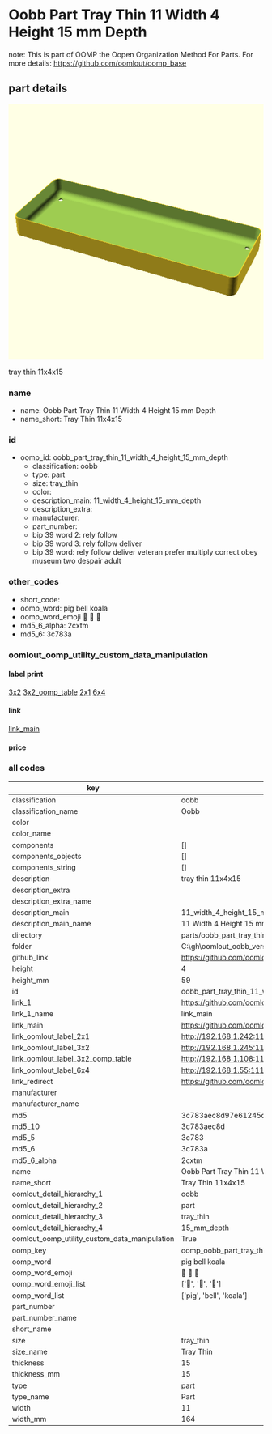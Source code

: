 # Oobb Part Tray Thin 11 Width 4 Height 15 mm Depth  

note: This is part of OOMP the Oopen Organization Method For Parts. For more details: https://github.com/oomlout/oomp_base

##  part details
  

[![](3dpr.png)](3dpr.png)

tray thin 11x4x15



### name
* name: Oobb Part Tray Thin 11 Width 4 Height 15 mm Depth
* name_short: Tray Thin 11x4x15 
### id
* oomp_id: oobb_part_tray_thin_11_width_4_height_15_mm_depth
  * classification: oobb
  * type: part
  * size: tray_thin
  * color: 
  * description_main: 11_width_4_height_15_mm_depth
  * description_extra: 
  * manufacturer: 
  * part_number: 
  * bip 39 word 2: rely follow
  * bip 39 word 3: rely follow deliver
  * bip 39 word: rely follow deliver veteran prefer multiply correct obey museum two despair adult

### other_codes
* short_code: 
* oomp_word: pig bell koala
* oomp_word_emoji :pig: :bell: :koala:
* md5_6_alpha: 2cxtm
* md5_6: 3c783a






### oomlout_oomp_utility_custom_data_manipulation
#### label print
[3x2](http://192.168.1.245:1112/?label=oomp%202cxtm)
[3x2_oomp_table](http://192.168.1.108:1112/?label=oomp%202cxtm)
[2x1](http://192.168.1.242:1112/?label=oomp%202cxtm)
[6x4](http://192.168.1.55:1112/?label=oomp%202cxtm)    

#### link

[link_main](https://github.com/oomlout/oomlout_oobb_version_4_generated_parts/tree/main/navigation_oomp/oobb/part/tray_thin/11_width_4_height_15_mm_depth/part)                              

#### price







### all codes 
| key | value |  
| --- | --- |  
| classification | oobb |  
| classification_name | Oobb |  
| color |  |  
| color_name |  |  
| components | [] |  
| components_objects | [] |  
| components_string | [] |  
| description | tray thin 11x4x15 |  
| description_extra |  |  
| description_extra_name |  |  
| description_main | 11_width_4_height_15_mm_depth |  
| description_main_name | 11 Width 4 Height 15 mm Depth |  
| directory | parts/oobb_part_tray_thin_11_width_4_height_15_mm_depth |  
| folder | C:\gh\oomlout_oobb_version_4_generated_parts\parts\oobb_part_tray_thin_11_width_4_height_15_mm_depth |  
| github_link | https://github.com/oomlout/oomlout_oomp_part_src/tree/main/parts/oobb_part_tray_thin_11_width_4_height_15_mm_depth |  
| height | 4 |  
| height_mm | 59 |  
| id | oobb_part_tray_thin_11_width_4_height_15_mm_depth |  
| link_1 | https://github.com/oomlout/oomlout_oobb_version_4_generated_parts/tree/main/navigation_oomp/oobb/part/tray_thin/11_width_4_height_15_mm_depth/part |  
| link_1_name | link_main |  
| link_main | https://github.com/oomlout/oomlout_oobb_version_4_generated_parts/tree/main/navigation_oomp/oobb/part/tray_thin/11_width_4_height_15_mm_depth/part |  
| link_oomlout_label_2x1 | http://192.168.1.242:1112/?label=oomp%202cxtm |  
| link_oomlout_label_3x2 | http://192.168.1.245:1112/?label=oomp%202cxtm |  
| link_oomlout_label_3x2_oomp_table | http://192.168.1.108:1112/?label=oomp%202cxtm |  
| link_oomlout_label_6x4 | http://192.168.1.55:1112/?label=oomp%202cxtm |  
| link_redirect | https://github.com/oomlout/oomlout_oobb_version_4_generated_parts/tree/main/parts/oobb_tray_thin_11_04_15 |  
| manufacturer |  |  
| manufacturer_name |  |  
| md5 | 3c783aec8d97e61245d4ef327416adab |  
| md5_10 | 3c783aec8d |  
| md5_5 | 3c783 |  
| md5_6 | 3c783a |  
| md5_6_alpha | 2cxtm |  
| name | Oobb Part Tray Thin 11 Width 4 Height 15 mm Depth |  
| name_short | Tray Thin 11x4x15  |  
| oomlout_detail_hierarchy_1 | oobb |  
| oomlout_detail_hierarchy_2 | part |  
| oomlout_detail_hierarchy_3 | tray_thin |  
| oomlout_detail_hierarchy_4 | 15_mm_depth |  
| oomlout_oomp_utility_custom_data_manipulation | True |  
| oomp_key | oomp_oobb_part_tray_thin_11_width_4_height_15_mm_depth |  
| oomp_word | pig bell koala |  
| oomp_word_emoji | :pig: :bell: :koala: |  
| oomp_word_emoji_list | [':pig:', ':bell:', ':koala:'] |  
| oomp_word_list | ['pig', 'bell', 'koala'] |  
| part_number |  |  
| part_number_name |  |  
| short_name |  |  
| size | tray_thin |  
| size_name | Tray Thin |  
| thickness | 15 |  
| thickness_mm | 15 |  
| type | part |  
| type_name | Part |  
| width | 11 |  
| width_mm | 164 |  
